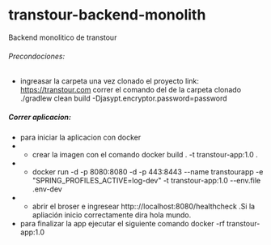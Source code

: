 # transtour-backend-monolith
Backend monolitico de transtour

###### Precondociones:
 
- ingreasar la carpeta una vez clonado el proyecto link: https://transtour.com
  correr el comando del de la carpeta clonado ./gradlew clean build -Djasypt.encryptor.password=password

##### Correr aplicacion:

- para iniciar la aplicacion con docker
-
    - crear la imagen con el comando
      docker build . -t transtour-app:1.0 .
-
    - docker run -d -p 8080:8080 -d -p 443:8443 --name transtourapp -e  "SPRING_PROFILES_ACTIVE=log-dev"  -t
      transtour-app:1.0 --env.file .env-dev
-
    - abrir el broser e ingresear http:://localhost:8080/healthcheck
      .Si la apliación inicio correctamente dira hola mundo.
- para finalizar la app ejecutar el siguiente comando docker -rf transtour-app:1.0